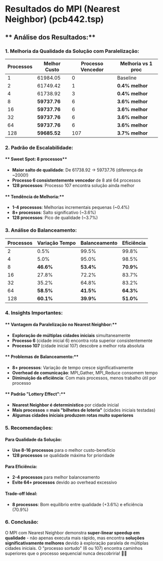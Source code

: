 # Resultados do MPI (Nearest Neighbor) (pcb442.tsp)

## ** Análise dos Resultados:**

### **1. Melhoria da Qualidade da Solução com Paralelização:**

| Processos | Melhor Custo | Processo Vencedor | Melhoria vs 1 proc  |
|-----------|--------------|-------------------|---------------------|
| 1         | 61984.05     | 0                 | Baseline            |
| 2         | 61749.42     | 1                 | **0.4% melhor**     |
| 4         | 61738.92     | 3                 | **0.4% melhor**     |
| 8         | **59737.76** | 6                 | **3.6% melhor**     |
| 16        | **59737.76** | 6                 | **3.6% melhor**     |
| 32        | **59737.76** | 6                 | **3.6% melhor**     |
| 64        | **59737.76** | 6                 | **3.6% melhor**     |
| 128       | **59685.52** | 107               | **3.7% melhor**     |

### **2. Padrão de Escalabilidade:**

#### ** Sweet Spot: 8 processos**
- **Maior salto de qualidade**: De 61738.92 → 59737.76 (diferença de ~2000!)
- **Processo 6 consistentemente vencedor** de 8 até 64 processos
- **128 processos**: Processo 107 encontra solução ainda melhor

#### ** Tendência de Melhoria:**
- **1-4 processos**: Melhorias incrementais pequenas (~0.4%)
- **8+ processos**: Salto significativo (~3.6%)
- **128 processos**: Pico de qualidade (~3.7%)

### **3. Análise do Balanceamento:**

| Processos | Variação Tempo | Balanceamento | Eficiência |
|-----------|----------------|---------------|------------|
| 2         | 0.5%          | 99.5%         | 99.8%      |
| 4         | 5.0%          | 95.0%         | 98.5%      |
| 8         | **46.6%**     | **53.4%**     | **70.9%**  |
| 16        | 27.8%         | 72.2%         | 83.7%      |
| 32        | 35.2%         | 64.8%         | 83.2%      |
| 64        | **58.5%**     | **41.5%**     | **64.3%**  |
| 128       | **60.1%**     | **39.9%**     | **51.0%**  |

### **4. Insights Importantes:**

#### ** Vantagem da Paralelização no Nearest Neighbor:**
- **Exploração de múltiplas cidades iniciais** simultaneamente
- **Processo 6** (cidade inicial 6) encontra rota superior consistentemente
- **Processo 107** (cidade inicial 107) descobre a melhor rota absoluta

#### ** Problemas de Balanceamento:**
- **8+ processos**: Variação de tempo cresce significativamente
- **Overhead de comunicação**: MPI_Gather, MPI_Reduce consomem tempo
- **Diminuição da eficiência**: Com mais processos, menos trabalho útil por processo

#### ** Padrão "Lottery Effect":**
- **Nearest Neighbor é determinístico** por cidade inicial
- **Mais processos = mais "bilhetes de loteria"** (cidades iniciais testadas)
- **Algumas cidades iniciais produzem rotas muito superiores**

### **5. Recomendações:**

#### **Para Qualidade da Solução:**
- **Use 8-16 processos** para o melhor custo-benefício
- **128 processos** se qualidade máxima for prioridade

#### **Para Eficiência:**
- **2-4 processos** para melhor balanceamento
- **Evite 64+ processos** devido ao overhead excessivo

#### **Trade-off Ideal:**
- **8 processos**: Bom equilíbrio entre qualidade (+3.6%) e eficiência (70.9%)

### **6. Conclusão:**

O MPI com Nearest Neighbor demonstra **super-linear speedup em qualidade** - não apenas executa mais rápido, mas encontra **soluções significativamente melhores** devido à exploração paralela de múltiplas cidades iniciais. O "processo sortudo" (6 ou 107) encontra caminhos superiores que o processo sequencial nunca descobriria! 🎯✨
